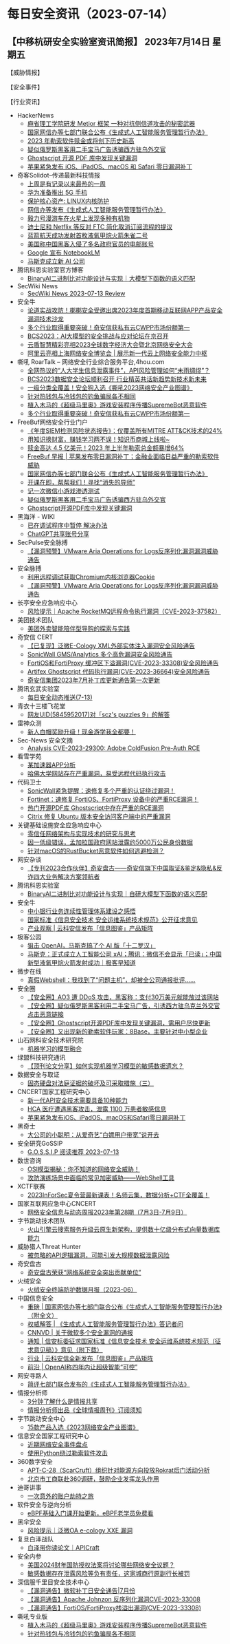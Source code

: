 # 每日安全资讯（2023-07-14）

【中移杭研安全实验室资讯简报】
2023年7月14日 星期五
---------------------------
【威胁情报】

【安全事件】

【行业资讯】

- HackerNews
  - [麻省理工学院研发 Metior 框架 一种对抗侧信道攻击的秘密武器](https://hackernews.cc/archives/44577)
  - [国家网信办等七部门联合公布《生成式人工智能服务管理暂行办法》](https://hackernews.cc/archives/44573)
  - [2023 年勒索软件赎金或将创下历史新高](https://hackernews.cc/archives/44567)
  - [疑似俄罗斯黑客用二手宝马广告诱骗西方驻乌外交官](https://hackernews.cc/archives/44560)
  - [Ghostscript 开源 PDF 库中发现关键漏洞](https://hackernews.cc/archives/44556)
  - [苹果紧急发布 iOS、iPadOS、macOS 和 Safari 零日漏洞补丁](https://hackernews.cc/archives/44553)
- 奇客Solidot–传递最新科技情报
  - [上周是有记录以来最热的一周](https://www.solidot.org/story?sid=75509)
  - [华为准备推出 5G 手机](https://www.solidot.org/story?sid=75508)
  - [保护核心资产: LINUX内核防护](https://www.solidot.org/story?sid=75507)
  - [网信办等发布《生成式人工智能服务管理暂行办法》](https://www.solidot.org/story?sid=75506)
  - [毅力号漫游车在火星上发现多种有机物](https://www.solidot.org/story?sid=75505)
  - [迪士尼和 Netflix 等反对 FTC 简化取消订阅流程的提议](https://www.solidot.org/story?sid=75504)
  - [蓝箭航天成功发射首枚液氧甲烷火箭朱雀二号](https://www.solidot.org/story?sid=75503)
  - [美国称中国黑客入侵了多名政府官员的电邮账号](https://www.solidot.org/story?sid=75502)
  - [Google 宣布 NotebookLM](https://www.solidot.org/story?sid=75501)
  - [马斯克成立新 AI 公司](https://www.solidot.org/story?sid=75500)
- 腾讯科恩实验室官方博客
  - [BinaryAI二进制比对功能设计与实现｜大模型下函数的语义匹配](http://keenlab.tencent.com/2023/07/13/2023-BinaryAI-update230713-release/)
- SecWiki News
  - [SecWiki News 2023-07-13 Review](http://www.sec-wiki.com/?2023-07-13)
- 安全牛
  - [论道实战攻防！梆梆安全受邀出席2023年度首期移动互联网APP产品安全漏洞技术沙龙](https://www.aqniu.com/vendor/97735.html)
  - [多个行业取得重要突破！奇安信获私有云CWPP市场份额第一](https://www.aqniu.com/vendor/97706.html)
  - [BCS2023：AI大模型的安全挑战与应对论坛在京召开](https://www.aqniu.com/vendor/97718.html)
  - [云盾智慧精彩亮相2023全球数字经济大会暨北京网络安全大会](https://www.aqniu.com/vendor/97705.html)
  - [阿里云亮相上海网络安全博览会 | 展示新一代云上网络安全能力中枢](https://www.aqniu.com/vendor/97695.html)
- 嘶吼 RoarTalk – 网络安全行业综合服务平台,4hou.com
  - [全网热议的“人大学生信息泄露事件”，API风险管理如何“未雨绸缪”？](https://www.4hou.com/posts/z49q)
  - [BCS2023数据安全论坛顺利召开 行业精英共话新趋势新技术新未来](https://www.4hou.com/posts/7yOQ)
  - [一级分类全覆盖！安全狗入选《嘶吼2023网络安全产业图谱》](https://www.4hou.com/posts/YY0A)
  - [针对热钱包与冷钱包的钓鱼骗局各不相同](https://www.4hou.com/posts/m0GR)
  - [植入木马的《超级马里奥》游戏安装程序传播SupremeBot恶意软件](https://www.4hou.com/posts/JKEy)
  - [多个行业取得重要突破！奇安信获私有云CWPP市场份额第一](https://www.4hou.com/posts/2qOM)
- FreeBuf网络安全行业门户
  - [《年度SIEM检测风险状态报告》：仅覆盖所有MITRE ATT&CK技术的24%](https://www.freebuf.com/articles/paper/371997.html)
  - [用知识换财富，赚钱学习两不误！知识币商城上线啦~](https://www.freebuf.com/news/371971.html)
  - [赎金高达 4.5 亿美元！2023 年上半年勒索总金额暴增64%](https://www.freebuf.com/news/371968.html)
  - [FreeBuf 早报 | 苹果发布零日漏洞补丁；金融业面临日益严重的勒索软件威胁](https://www.freebuf.com/news/371965.html)
  - [国家网信办等七部门联合公布《生成式人工智能服务管理暂行办法》](https://www.freebuf.com/articles/371964.html)
  - [开课在即，帮帮我们！寻找“消失的导师”](https://www.freebuf.com/articles/371957.html)
  - [记一次微信小游戏渗透测试](https://www.freebuf.com/vuls/371936.html)
  - [疑似俄罗斯黑客用二手宝马广告诱骗西方驻乌外交官](https://www.freebuf.com/news/371931.html)
  - [Ghostscript开源PDF库中发现关键漏洞](https://www.freebuf.com/news/371927.html)
- 黑海洋 - WIKI
  - [已在调试程序中暂停 解决办法](https://blog.upx8.com/3687)
  - [ChatGPT共享账号分享](https://blog.upx8.com/3686)
- SecPulse安全脉搏
  - [【漏洞预警】VMware Aria Operations for Logs反序列化漏洞漏洞威胁通告](https://mp.weixin.qq.com/s?__biz=MzAxNDM3NTM0NQ==&mid=2657045400&idx=1&sn=1b306dac29b0a2485a341e02e43c768c&chksm=803fab46b74822508cef1982c3c615b7747cec1a6c89d73796ccbd446d138eb5699c32299d57&scene=58&subscene=0#rd)
- 安全脉搏
  - [利用远程调试获取Chromium内核浏览器Cookie](https://www.secpulse.com/archives/202712.html)
  - [【漏洞预警】VMware Aria Operations for Logs反序列化漏洞漏洞威胁通告](https://www.secpulse.com/archives/202714.html)
- 长亭安全应急响应中心
  - [风险提示｜Apache RocketMQ远程命令执行漏洞（CVE-2023-37582）](https://mp.weixin.qq.com/s?__biz=MzIwMDk1MjMyMg==&mid=2247491631&idx=1&sn=645c7d7b62b70a420ad8a33be9d53373&chksm=96f7ff42a1807654f75ec668d6aded0cbfb5ecc9687a4db0f3cb664f4bec18a9d51059810b8b&scene=58&subscene=0#rd)
- 美团技术团队
  - [美团外卖智能陪伴型导购的探索与实践](https://tech.meituan.com/2023/07/13/exploration-and-practice-of-meituan-waimai-intelligent-companion-search-guide.html)
- 奇安信 CERT
  - [【已复现】泛微E-Cology XML外部实体注入漏洞安全风险通告](https://mp.weixin.qq.com/s?__biz=MzU5NDgxODU1MQ==&mid=2247499087&idx=1&sn=cf7553080245afbf9db4ea2e2dfa1798&chksm=fe79d9d7c90e50c190055ec511b9e087e55892d06b4a400171fc6f52a70b254f70e461cdb7af&scene=58&subscene=0#rd)
  - [SonicWall GMS/Analytics 多个高危漏洞安全风险通告](https://mp.weixin.qq.com/s?__biz=MzU5NDgxODU1MQ==&mid=2247499087&idx=2&sn=92b6663b5161cd160f90f2b702f8baa6&chksm=fe79d9d7c90e50c1547c4e1541af9d5eb132ea6fcffe1a96dcaa8eeee5e928386c39df8ab244&scene=58&subscene=0#rd)
  - [FortiOS和FortiProxy 缓冲区下溢漏洞(CVE-2023-33308)安全风险通告](https://mp.weixin.qq.com/s?__biz=MzU5NDgxODU1MQ==&mid=2247499087&idx=3&sn=211a64a83198ece48ded5c6d5ef041a8&chksm=fe79d9d7c90e50c16ba9ae014e4b29d2180cd413859e69361f7b24d9f244fbec5e611ee8f216&scene=58&subscene=0#rd)
  - [Artifex Ghostscript 代码执行漏洞(CVE-2023-36664)安全风险通告](https://mp.weixin.qq.com/s?__biz=MzU5NDgxODU1MQ==&mid=2247499087&idx=4&sn=82c0d7d39ea68786f13a6928a4fad896&chksm=fe79d9d7c90e50c131d5a30d36b37a5503448f185ff909ff9edc9c0d3e18f1d5ae14a6b3921f&scene=58&subscene=0#rd)
  - [奇安信集团2023年7月补丁库更新通告第一次更新](https://mp.weixin.qq.com/s?__biz=MzU5NDgxODU1MQ==&mid=2247499087&idx=5&sn=f3f9f868b1ecaed177185c122fc2e973&chksm=fe79d9d7c90e50c1ee47c25f275785df890e4897d55423de2541a16644a397a34f3b31669ba5&scene=58&subscene=0#rd)
- 腾讯玄武实验室
  - [每日安全动态推送(7-13)](https://mp.weixin.qq.com/s?__biz=MzA5NDYyNDI0MA==&mid=2651959076&idx=1&sn=31105e7bde00ce07383456a9dc165c3d&chksm=8baecfbbbcd946ad707aa20a266dc14dfb23c949caaa9f7bf2247a432a994c88667330504a6b&scene=58&subscene=0#rd)
- 青衣十三楼飞花堂
  - [网友UID(5845952017)对「scz's puzzles 9」的解答](https://mp.weixin.qq.com/s?__biz=MzUzMjQyMDE3Ng==&mid=2247486695&idx=1&sn=6f6fdf44e47f0c186960ba73e99b7882&chksm=fab2cfd8cdc546ce8d63fc78bb04df02bd6f92104924053ef49205fa66b2569987d363c4734d&scene=58&subscene=0#rd)
- 雷神众测
  - [新人白帽奖励升级！现金游学我全都要！](https://mp.weixin.qq.com/s?__biz=MzI0NzEwOTM0MA==&mid=2652502214&idx=1&sn=f1eae946dbfb3e958211ad126acb4767&chksm=f2585b75c52fd26384f06823090812f788eef2d088f940d48d053be656f62aecae5657ae6801&scene=58&subscene=0#rd)
- Sec-News 安全文摘
  - [Analysis CVE-2023-29300: Adobe ColdFusion Pre-Auth RCE](https://govuln.com/news/url/x8Yv)
- 看雪学苑
  - [某加速器APP分析](https://mp.weixin.qq.com/s?__biz=MjM5NTc2MDYxMw==&mid=2458509525&idx=1&sn=a263670af6402c80f5dc11cd8cce0cb7&chksm=b18ed05f86f959490de1f220e52595c6f165c1337b43668d2ee8dc09b2cd9173b13a7bf1afa7&scene=58&subscene=0#rd)
  - [哈佛大学网站存在严重漏洞，易受远程代码执行攻击](https://mp.weixin.qq.com/s?__biz=MjM5NTc2MDYxMw==&mid=2458509525&idx=2&sn=e1c336aa109e0f61024e6900c1c28ebd&chksm=b18ed05f86f95949f8c33ccb531c78cb856953536f302d1847de55d0e04fd32c12006be170e9&scene=58&subscene=0#rd)
- 代码卫士
  - [SonicWall紧急提醒：速修复多个严重的认证绕过漏洞！](https://mp.weixin.qq.com/s?__biz=MzI2NTg4OTc5Nw==&mid=2247517034&idx=1&sn=278a8688600c329d28ed0d3b4a718a2f&chksm=ea94b200dde33b16a06dee1ccc74e730dbb4bc108f1ca32266a7baf602bd1ef37e83faf331e1&scene=58&subscene=0#rd)
  - [Fortinet：速修复 FortiOS、FortiProxy 设备中的严重RCE漏洞！](https://mp.weixin.qq.com/s?__biz=MzI2NTg4OTc5Nw==&mid=2247517034&idx=2&sn=0e6034be825eac879386635841578fa0&chksm=ea94b200dde33b16e5b00a74e6327aca06b3192a6c9501d14cc86edab7c248c3044a44ff1a9c&scene=58&subscene=0#rd)
  - [热门开源PDF库 Ghostscript中存在严重的RCE漏洞](https://mp.weixin.qq.com/s?__biz=MzI2NTg4OTc5Nw==&mid=2247517034&idx=3&sn=98d9cf7e622b692b63ba4d74e3e4668b&chksm=ea94b200dde33b16646cb3f47455884bc322a6f139a1486a3c3a8ac13bfe6030f4bf1d493bb5&scene=58&subscene=0#rd)
  - [Citrix 修复 Ubuntu 版本安全访问客户端中的严重漏洞](https://mp.weixin.qq.com/s?__biz=MzI2NTg4OTc5Nw==&mid=2247517034&idx=4&sn=6e2b7be2533c1e454539a3b4905483c7&chksm=ea94b200dde33b16f46f5c52b43bc116d9a9ed99bf381bbe9dbd8d1b3902ca57cb785c81a283&scene=58&subscene=0#rd)
- 关键基础设施安全应急响应中心
  - [零信任网络架构与实现技术的研究与思考](https://mp.weixin.qq.com/s?__biz=MzkyMzAwMDEyNg==&mid=2247538506&idx=1&sn=edd7534a3af5a543125ab48201f521cc&chksm=c1e9db1bf69e520d0c20b96e61cd1a7695b230d56068635a25877839494a286bcb640602b64c&scene=58&subscene=0#rd)
  - [因一低级错误，孟加拉国政府网站泄露约5000万公民身份数据](https://mp.weixin.qq.com/s?__biz=MzkyMzAwMDEyNg==&mid=2247538506&idx=2&sn=df9b059e997e07bfeca3a33d46aaaabb&chksm=c1e9db1bf69e520d5925dc733d6637c524e061646e244cdae1b6745ee2bca68fdd3a8977d833&scene=58&subscene=0#rd)
  - [针对macOS的RustBucket恶意软件如何逃避检测？](https://mp.weixin.qq.com/s?__biz=MzkyMzAwMDEyNg==&mid=2247538506&idx=3&sn=4c52b1f1f523447e45d8f525b238bb17&chksm=c1e9db1bf69e520d9d2fdd2fe4a8a832b86e740803403d62e8b5d2e8dfc6e5e497ab9ef8dcf1&scene=58&subscene=0#rd)
- 网安杂谈
  - [【专刊2023合作伙伴】奇安盘古——奇安信旗下中国取证&鉴定&隐私&反诈四大业务解决方案领航者](https://mp.weixin.qq.com/s?__biz=MzAwMTMzMDUwNg==&mid=2650887705&idx=1&sn=7c0f04d45765aca61576bb6bac820256&chksm=812eaa3cb659232a4307e223b777f8f2c96e9f7a173063a026806b54d6b88b7330eb0c497c8c&scene=58&subscene=0#rd)
- 腾讯科恩实验室
  - [BinaryAI二进制比对功能设计与实现｜自研大模型下函数的语义匹配](https://mp.weixin.qq.com/s?__biz=MzU1MjgwNzc4Ng==&mid=2247506310&idx=1&sn=acb2772e054fbb9fc38561926dfdb4d9&chksm=fbfee583cc896c951d075a2d02dc68979351a59f20c863b46975ce9dc75e777ca64c5ac549ba&scene=58&subscene=0#rd)
- 安全牛
  - [中小银行业务连续性管理体系建设之感悟](https://mp.weixin.qq.com/s?__biz=MjM5Njc3NjM4MA==&mid=2651124733&idx=1&sn=3a371fa3486f7c35dbb842889ba6cd08&chksm=bd14432e8a63ca3877bde6e34351adf87ba43fe547f901362588e0632307985c4eb80b2d65b4&scene=58&subscene=0#rd)
  - [国家标准《信息安全技术 安全运维系统技术规范》公开征求意见](https://mp.weixin.qq.com/s?__biz=MjM5Njc3NjM4MA==&mid=2651124733&idx=2&sn=e68dec7a91fb37add12ac3ff16a7282e&chksm=bd14432e8a63ca38dce80052aa8a301a63729a9c5193a1c1fb4ad67d6e7402c2e977afce6d23&scene=58&subscene=0#rd)
  - [产业观察 | 云科安信发布「信息图鉴」产品矩阵](https://mp.weixin.qq.com/s?__biz=MjM5Njc3NjM4MA==&mid=2651124733&idx=3&sn=67535c54545a86ab31cecb81f15b99bf&chksm=bd14432e8a63ca3821ea08b9985d7bcb7bf343c371fb2912faa6c2e27d50ed3a0dfcad196abd&scene=58&subscene=0#rd)
- 极客公园
  - [狙击 OpenAI，马斯克搞了个 AI 版「十二罗汉」](https://mp.weixin.qq.com/s?__biz=MTMwNDMwODQ0MQ==&mid=2652999591&idx=1&sn=57780806886cbbc592534a827d176511&chksm=7e54f21149237b071af1b3448b3c1f4e475705279dd10e08718963d2e0734477e259ab8cea13&scene=58&subscene=0#rd)
  - [马斯克：正式成立人工智能公司 xAI；腾讯：微信不会显示「已读」；中国新型液氧甲烷火箭发射成功｜极客早知道](https://mp.weixin.qq.com/s?__biz=MTMwNDMwODQ0MQ==&mid=2652999505&idx=1&sn=8dff0489acd1b23521b952ab87617390&chksm=7e54f2e749237bf10320520259d38db0db3feb37d7b5605079039cb19427df57ee4e138faed5&scene=58&subscene=0#rd)
- 微步在线
  - [真假Webshell：我找到了“问题主机”，却被全公司通报批评……](https://mp.weixin.qq.com/s?__biz=MzI5NjA0NjI5MQ==&mid=2650177942&idx=1&sn=3042393eb38e84a2978583cf051c1608&chksm=f4487a2ac33ff33c912a6ddd1f9c674bdf6e34c0a7d0dbec2a83c975a48a2a08b3b9e08b2874&scene=58&subscene=0#rd)
- 安全圈
  - [【安全圈】AO3 遭 DDoS 攻击，黑客称：支付30万美元就能放过该网站](https://mp.weixin.qq.com/s?__biz=MzIzMzE4NDU1OQ==&mid=2652039401&idx=1&sn=7bc7109f40d450eff07d3a225ff7b5dc&chksm=f36fc4a9c4184dbf799b998b43ae5a4399de34f04f1e1e584e4b10a04911ee548bb6a1122815&scene=58&subscene=0#rd)
  - [【安全圈】疑似俄罗斯黑客利用二手宝马广告，引诱西方驻乌克兰外交官点击恶意链接](https://mp.weixin.qq.com/s?__biz=MzIzMzE4NDU1OQ==&mid=2652039401&idx=2&sn=c13b1174a9e8157d2af493644b031ad1&chksm=f36fc4a9c4184dbf3296bab3607d57a23aac28f18980b4e013b11d9c4a8b26f89f1f4276a422&scene=58&subscene=0#rd)
  - [【安全圈】Ghostscript开源PDF库中发现关键漏洞，需用户尽快更新](https://mp.weixin.qq.com/s?__biz=MzIzMzE4NDU1OQ==&mid=2652039401&idx=3&sn=b100a7bcb2dcca7a55c1e3b873b8f3f4&chksm=f36fc4a9c4184dbf7e1c897eef611338adeaa505819e7b16c89f6f1b98ebb1b834a8c384b84d&scene=58&subscene=0#rd)
  - [【安全圈】又出现新的勒索软件玩家：8Base，主要针对中小型企业](https://mp.weixin.qq.com/s?__biz=MzIzMzE4NDU1OQ==&mid=2652039401&idx=4&sn=f68872b5d185a6ae573e84e3a461e184&chksm=f36fc4a9c4184dbf0a5b888c8292a048b29d2a4ed4a08993eb7cd18c2481012804a9a55d5442&scene=58&subscene=0#rd)
- 山石网科安全技术研究院
  - [机器学习的模型融合](https://mp.weixin.qq.com/s?__biz=MzUzMDUxNTE1Mw==&mid=2247501686&idx=1&sn=4f77326b9060f3f67ba7a06d14b68d07&chksm=fa5212c8cd259bde367f0feeda38c07701dc93c9fe39ca31756577df483180a59cad3cb2f633&scene=58&subscene=0#rd)
- 绿盟科技研究通讯
  - [【顶刊论文分享】如何实现机器学习模型的敏感数据遗忘？](https://mp.weixin.qq.com/s?__biz=MzIyODYzNTU2OA==&mid=2247495588&idx=1&sn=86ec3994d12d24e06f9d6a75f1866e46&chksm=e84c497bdf3bc06d22dab1293ca7360cbe6e6f6a1b5397d3cefed4349dacc472b1ef575ec799&scene=58&subscene=0#rd)
- 数据安全与取证
  - [固态硬盘对法庭证据的破坏及可采取措施（三）](https://mp.weixin.qq.com/s?__biz=MzIyNzU0NjIyMg==&mid=2247487757&idx=1&sn=a3e35598cd11a9682b617ea502d0d6f4&chksm=e85ed40cdf295d1a87eb94e50a8ecc6a71a6c62ce637fe315cfd29ccc63e683cbeba567192d9&scene=58&subscene=0#rd)
- CNCERT国家工程研究中心
  - [新一代API安全技术需要具备10种能力](https://mp.weixin.qq.com/s?__biz=MzUzNDYxOTA1NA==&mid=2247538616&idx=1&sn=2ac406ee21b4ea49fa350fe19e0b0eda&chksm=fa93e179cde4686f4c4d49b9cd51598b4630cdfa923a93de2eeff077cdd41b4d155f59c6a47a&scene=58&subscene=0#rd)
  - [HCA 医疗遭遇黑客攻击，泄露 1100 万患者敏感信息](https://mp.weixin.qq.com/s?__biz=MzUzNDYxOTA1NA==&mid=2247538616&idx=2&sn=456e01eded5776337b5ab27ae91c1d9c&chksm=fa93e179cde4686f86712aaac84edac608f3d6e47d3ca05f67827bd635ed44d32b9715cdfa83&scene=58&subscene=0#rd)
  - [苹果紧急发布iOS、iPadOS、macOS和Safari零日漏洞补丁](https://mp.weixin.qq.com/s?__biz=MzUzNDYxOTA1NA==&mid=2247538616&idx=3&sn=f27c606a606487ca735cb0efe8907c0b&chksm=fa93e179cde4686fd55605cccb583ba8b6a80c7811a98212aa01d372dfd9d6ca6ceb198e74bf&scene=58&subscene=0#rd)
- 黑奇士
  - [大公司的小聪明：从爱奇艺“白嫖用户带宽”说开去](https://mp.weixin.qq.com/s?__biz=MzI5ODYwNTE4Nw==&mid=2247487733&idx=1&sn=b7f7ee143e4592c1ab89b01de89f22c1&chksm=eca21f19dbd5960f4ae5a3c44aca6fe2efb0dd8da08b30ee667b0ed1fdab45ab2a0125783638&scene=58&subscene=0#rd)
- 安全研究GoSSIP
  - [G.O.S.S.I.P 阅读推荐 2023-07-13](https://mp.weixin.qq.com/s?__biz=Mzg5ODUxMzg0Ng==&mid=2247495793&idx=1&sn=7926bde1e420663c8b107c9c4f6aed08&chksm=c063dea8f71457bea21a4e0a1a92f6b59e3a978d501cec0cfa06898d37983a8ad7e854c2ab73&scene=58&subscene=0#rd)
- 数世咨询
  - [OSI模型揭秘：你不知道的网络安全威胁！](https://mp.weixin.qq.com/s?__biz=MzkxNzA3MTgyNg==&mid=2247501840&idx=1&sn=7c6f11bdc9cfcab2403a3ca1f2a91684&chksm=c144baadf63333bbe345b37cb8d06e18d2df1d58f47c3f9decc0bf0916cb3eacbe8d70f2691b&scene=58&subscene=0#rd)
  - [攻防演练场景中面临的常见加密威胁——WebShell工具](https://mp.weixin.qq.com/s?__biz=MzkxNzA3MTgyNg==&mid=2247501840&idx=2&sn=ed0d5f0e439b48059d874660b5d0f9fb&chksm=c144baadf63333bb75403b4d0e9e09c5c09b4f48700670fe5004b7c298998d180e58be5e163f&scene=58&subscene=0#rd)
- XCTF联赛
  - [2023InForSec夏令营最新课表！名师云集，数据分析+CTF全覆盖！](https://mp.weixin.qq.com/s?__biz=MjM5NDU3MjExNw==&mid=2247513282&idx=1&sn=51a2ba2300c76f53cbb57a9fe699499a&chksm=a68746f891f0cfee8e4a9eebb99cd091f4bf48c668b4038fa44a08fa0b5c23fca30a898852f3&scene=58&subscene=0#rd)
- 国家互联网应急中心CNCERT
  - [网络安全信息与动态周报2023年第28期（7月3日-7月9日）](https://mp.weixin.qq.com/s?__biz=MzIwNDk0MDgxMw==&mid=2247498500&idx=1&sn=4e6565815607d648a85e8ab13069fcd4&chksm=973ac866a04d4170cbf743ca947764ae85c6f0cdc2a32adedd925fcde1e99b38dca4c3a2e0cd&scene=58&subscene=0#rd)
- 字节跳动技术团队
  - [火山引擎云搜索服务升级云原生新架构，提供数十亿级分布式向量数据库能力](https://mp.weixin.qq.com/s?__biz=MzI1MzYzMjE0MQ==&mid=2247503379&idx=1&sn=1dabbe5c87b919350d7a90aab47c0eb1&chksm=e9d305f1dea48ce73944a90276dc9c81371bc78d848224395832b49c7f7e39f9e13c552efb82&scene=58&subscene=0#rd)
- 威胁猎人Threat Hunter
  - [被忽略的API逻辑漏洞，可能引发大规模数据泄露风险](https://mp.weixin.qq.com/s?__biz=MzI3NDY3NDUxNg==&mid=2247496151&idx=1&sn=3abcb0c72f223758053d44b35430c24a&chksm=eb12d7ecdc655efacf9e3990e8a6ca646c562a1f6ba44f8f4285e8a057ebcdf74639294a5bd2&scene=58&subscene=0#rd)
- 奇安盘古
  - [奇安盘古荣获“网络系统安全突出贡献单位”](https://mp.weixin.qq.com/s?__biz=MzI2MDA0MTYyMQ==&mid=2654404088&idx=1&sn=12ab26c9484c428c647a7952de6266ec&chksm=f1ade302c6da6a1457768761373ac378985c99ae8343b4b185979bdd5ac5d20a1e814a199c47&scene=58&subscene=0#rd)
- 火绒安全
  - [火绒安全终端防护数据月报（2023-06）](https://mp.weixin.qq.com/s?__biz=MzI3NjYzMDM1Mg==&mid=2247514937&idx=1&sn=6b977cb7911fcfcee9923d037e5b2a96&chksm=eb706506dc07ec10aa3e6ab79bff9cca1b5b21636f0d62c0b0b7f1561ebd2b7c4ec846904e1b&scene=58&subscene=0#rd)
- 中国信息安全
  - [重磅 | 国家网信办等七部门联合公布《生成式人工智能服务管理暂行办法》（附全文）](https://mp.weixin.qq.com/s?__biz=MzA5MzE5MDAzOA==&mid=2664187963&idx=2&sn=f4db1bdd8f76ac0fa19056bcabbcd745&chksm=8b594ac2bc2ec3d448e3deca246b9fd205333eab5084407decfc4938b941411a257a28444f05&scene=58&subscene=0#rd)
  - [权威解答 | 《生成式人工智能服务管理暂行办法》答记者问](https://mp.weixin.qq.com/s?__biz=MzA5MzE5MDAzOA==&mid=2664187963&idx=3&sn=2cecd7cfefb63c8646b07fec71fa0fa9&chksm=8b594ac2bc2ec3d4c7214570d7a7b7fd8b9aa8d884ee479f71e22d64c8e4658480f0d7be960b&scene=58&subscene=0#rd)
  - [CNNVD | 关于微软多个安全漏洞的通报](https://mp.weixin.qq.com/s?__biz=MzA5MzE5MDAzOA==&mid=2664187963&idx=4&sn=c07bca6b8c628328603d847039527ca7&chksm=8b594ac2bc2ec3d4d1012abd28072261d7493c9fb6920ae45a2b9c6964eabdf785852f83c0c9&scene=58&subscene=0#rd)
  - [通知 | 信安标委征求国家标准《信息安全技术 安全运维系统技术规范（征求意见稿）》意见（附下载）](https://mp.weixin.qq.com/s?__biz=MzA5MzE5MDAzOA==&mid=2664187963&idx=5&sn=2b0fd91e5ddf50edad2b06c350286494&chksm=8b594ac2bc2ec3d44147559412f600f4c592daaf546974db09c617597fa0a8607e5c078bfbcb&scene=58&subscene=0#rd)
  - [行业 | 云科安信全新发布「信息图鉴」产品矩阵](https://mp.weixin.qq.com/s?__biz=MzA5MzE5MDAzOA==&mid=2664187963&idx=7&sn=81f3d051f646963bc002f5b8f13b5df0&chksm=8b594ac2bc2ec3d4bab4821b0a6ee0a63e7cbd30865c7dd17397d80e5c7a4724271af429ab46&scene=58&subscene=0#rd)
  - [前沿 | OpenAI称四年内让超级智能“可控”](https://mp.weixin.qq.com/s?__biz=MzA5MzE5MDAzOA==&mid=2664187963&idx=8&sn=0fbf0f44630597cb5f993fd7c9ece2aa&chksm=8b594ac2bc2ec3d42ee6da413e6a7943343c1041409abd8c4b6dadd3b3c1ebe5e5d7a155e1f8&scene=58&subscene=0#rd)
- 网安寻路人
  - [简评七部门联合发布的《生成式人工智能服务管理暂行办法》](https://mp.weixin.qq.com/s?__biz=MzIxODM0NDU4MQ==&mid=2247500133&idx=1&sn=4d1b450e8f540eebe95e9dd3db3a004e&chksm=97e97c8fa09ef599f35ad4f524232cb7a8ff4df936302835db694fce0568ef58933f91342d82&scene=58&subscene=0#rd)
- 情报分析师
  - [3分钟了解什么是情报共享](https://mp.weixin.qq.com/s?__biz=MzA3Mjc1MTkwOA==&mid=2650535860&idx=1&sn=805ded4d374d2e4f48c9f198fa836eef&chksm=8716d9ffb06150e98adfaab7c9b64eefc93b498bbb837abd44973d675b453414e25b49ce4134&scene=58&subscene=0#rd)
  - [情报分析师出品《全球情报周刊》订阅须知](https://mp.weixin.qq.com/s?__biz=MzA3Mjc1MTkwOA==&mid=2650535860&idx=2&sn=bb37ed64ac397faf4731772069932ece&chksm=8716d9ffb06150e9145459cd69180fef202de531fe3f53a7e76e423e188530fe4bc8e85e66c5&scene=58&subscene=0#rd)
- 字节跳动安全中心
  - [15款产品入选《2023网络安全产业图谱》](https://mp.weixin.qq.com/s?__biz=MzUzMzcyMDYzMw==&mid=2247491148&idx=1&sn=0ec529a0edc190e064b589122bd77a7d&chksm=fa9ee51acde96c0c46d9ca2f22cf55176379e9f93f45337f95e78719aef8bd66df4797706f85&scene=58&subscene=0#rd)
- 信息安全国家工程研究中心
  - [近期网络安全事件盘点](https://mp.weixin.qq.com/s?__biz=MzU5OTQ0NzY3Ng==&mid=2247494335&idx=1&sn=7b14f0c1cd77b131b017b10c5576dcdd&chksm=feb66bacc9c1e2baaeff1fa77a52e766b96b8342fd0ce12a34ee4d02d708bcfb9b2d91773334&scene=58&subscene=0#rd)
  - [使用Python绕过勒索软件攻击](https://mp.weixin.qq.com/s?__biz=MzU5OTQ0NzY3Ng==&mid=2247494335&idx=2&sn=a67b63835d827bec213c4f4cb35366da&chksm=feb66bacc9c1e2ba5f5dfbd2265ee863422837a3253f633ebc6f92738eb702da645be2b87c7c&scene=58&subscene=0#rd)
- 360数字安全
  - [APT-C-28（ScarCruft）组织针对能源方向投放Rokrat后门活动分析](https://mp.weixin.qq.com/s?__biz=MzA4MTg0MDQ4Nw==&mid=2247562444&idx=1&sn=79e74440608c559478d7d9c78a79f517&chksm=9f8d64c4a8faedd2def319cba6aef7b04a1d2c9b3cf1c15571499a7ebf9734b92a4b3c934f70&scene=58&subscene=0#rd)
  - [北京市工商联赴360调研，鼓励企业发挥龙头作用](https://mp.weixin.qq.com/s?__biz=MzA4MTg0MDQ4Nw==&mid=2247562444&idx=2&sn=0f565a0c9948bab6e3448786335242d3&chksm=9f8d64c4a8faedd256273ad3ed4d3920d94f8551e84f8c5a594eeed31c57ad283cc96c7f98ac&scene=58&subscene=0#rd)
- 迪哥讲事
  - [一次意外的账户劫持之旅](https://mp.weixin.qq.com/s?__biz=MzIzMTIzNTM0MA==&mid=2247490839&idx=1&sn=ae14be5bd2e4a1cce66ea7e74c9ce820&chksm=e8a61774dfd19e62e9211a6448079bb8cd9990491fbf6758230e5d9eb58c23b79bb955cdc8e4&scene=58&subscene=0#rd)
- 软件安全与逆向分析
  - [eBPF基础入门课开始更新，eBPF老学员免费看](https://mp.weixin.qq.com/s?__biz=MzU3MTY5MzQxMA==&mid=2247484399&idx=1&sn=224ed156c16ee23d74261f8af6b7618c&chksm=fcdd03e2cbaa8af447176a0bdd03fa9c27df17a4c57c1ccd6803b1c041178f7cccb151b08d27&scene=58&subscene=0#rd)
- 黑伞安全
  - [风险提示｜泛微OA e-cology XXE 漏洞](https://mp.weixin.qq.com/s?__biz=MzU0MzkzOTYzOQ==&mid=2247487669&idx=1&sn=0a41c0d6151023009245cd63e5542ba7&chksm=fb029dedcc7514fb9c385efc36a59cfed4655ac9a14fe893de4cab47ec0a846701555b47aec6&scene=58&subscene=0#rd)
- 复旦白泽战队
  - [白泽带你读论文｜APICraft](https://mp.weixin.qq.com/s?__biz=MzU4NzUxOTI0OQ==&mid=2247486655&idx=1&sn=a0ea57348254d107e708005b689e654e&chksm=fdeb88c1ca9c01d799146fe112a6420b1f65861ffe84eb9d7e2508c42292fd46dda59a473fb9&scene=58&subscene=0#rd)
- 安全内参
  - [美国2024财年国防授权法案将讨论哪些网络安全议题？](https://mp.weixin.qq.com/s?__biz=MzI4NDY2MDMwMw==&mid=2247509129&idx=1&sn=ce9df3067e9d6bce6e6d42f6cfd21fd5&chksm=ebfae3a9dc8d6abf521563cb1081c35d8da73d42a7c1021ad71b834387aff61bb31c2fa1e469&scene=58&subscene=0#rd)
  - [敏感数据存在泄露风险等负有责任，这家城商行原副行长被罚](https://mp.weixin.qq.com/s?__biz=MzI4NDY2MDMwMw==&mid=2247509129&idx=2&sn=eb6bf3df8e55d89f527574272db6b2d0&chksm=ebfae3a9dc8d6abf57f60e9dec55477f3922eed448167ad26f7f42d8796ec0f5e67f05a8a4cb&scene=58&subscene=0#rd)
- 深信服千里目安全技术中心
  - [【漏洞通告】微软补丁日安全通告|7月份](https://mp.weixin.qq.com/s?__biz=Mzg2NjgzNjA5NQ==&mid=2247519523&idx=1&sn=34bae7755bcdd90765fc93d430c3342b&chksm=ce460633f9318f25b066264931f8a8fbe21835819bd447b7f741bdc31de65d8ec366e3497cfa&scene=58&subscene=0#rd)
  - [【漏洞通告】Apache Johnzon 反序列化漏洞CVE-2023-33008](https://mp.weixin.qq.com/s?__biz=Mzg2NjgzNjA5NQ==&mid=2247519523&idx=2&sn=f70930943af9274faf9e874ec56fc566&chksm=ce460633f9318f25fffef3945bf4e91208171db379014137115f4ab3af1a9b326d164fe15f6f&scene=58&subscene=0#rd)
  - [【漏洞通告】FortiOS/FortiProxy栈溢出漏洞(CVE-2023-33308)](https://mp.weixin.qq.com/s?__biz=Mzg2NjgzNjA5NQ==&mid=2247519523&idx=3&sn=4be3178fb0f39ac325e096961e94d128&chksm=ce460633f9318f253c4b2397044b05b81452870d335e5df2ac9a486e0c85fd17feddafe74e3d&scene=58&subscene=0#rd)
- 嘶吼专业版
  - [植入木马的《超级马里奥》游戏安装程序传播SupremeBot恶意软件](https://mp.weixin.qq.com/s?__biz=MzI0MDY1MDU4MQ==&mid=2247563885&idx=1&sn=bc2e01a5883d27e527f1c1225f7c4759&chksm=e9142a57de63a3415d21f58b24de062e765a340999e157d72550dcd79c5f31d1325d6c82c1a8&scene=58&subscene=0#rd)
  - [针对热钱包与冷钱包的钓鱼骗局各不相同](https://mp.weixin.qq.com/s?__biz=MzI0MDY1MDU4MQ==&mid=2247563885&idx=2&sn=e2b30eee183ed6ed955c893f74f64778&chksm=e9142a57de63a341b10caa1b7970bf8f13198ca2bccf37c4b0c765c9b082f55be209ca6bba11&scene=58&subscene=0#rd)
